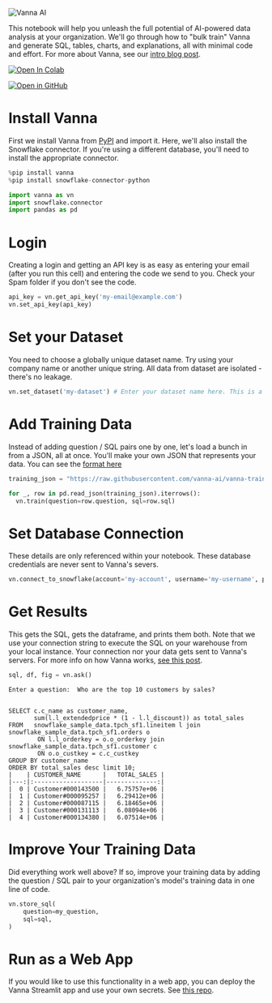 ![Vanna AI](https://img.vanna.ai/vanna-full.svg)

This notebook will help you unleash the full potential of AI-powered data analysis at your organization. We'll go through how to "bulk train" Vanna and generate SQL, tables, charts, and explanations, all with minimal code and effort. For more about Vanna, see our [intro blog post](https://medium.com/vanna-ai/intro-to-vanna-a-python-based-ai-sql-co-pilot-218c25b19c6a).

[![Open In Colab](https://colab.research.google.com/assets/colab-badge.svg)](https://colab.research.google.com/github/vanna-ai/vanna-py/blob/main/notebooks/vn-full.ipynb)

[![Open in GitHub](https://img.vanna.ai/github.svg)](https://github.com/vanna-ai/vanna-py/blob/main/notebooks/vn-full.ipynb)

# Install Vanna
First we install Vanna from [PyPI](https://pypi.org/project/vanna/) and import it.
Here, we'll also install the Snowflake connector. If you're using a different database, you'll need to install the appropriate connector.


```python
%pip install vanna
%pip install snowflake-connector-python
```


```python
import vanna as vn
import snowflake.connector
import pandas as pd
```

# Login
Creating a login and getting an API key is as easy as entering your email (after you run this cell) and entering the code we send to you. Check your Spam folder if you don't see the code.


```python
api_key = vn.get_api_key('my-email@example.com')
vn.set_api_key(api_key)
```

# Set your Dataset
You need to choose a globally unique dataset name. Try using your company name or another unique string. All data from dataset are isolated - there's no leakage.


```python
vn.set_dataset('my-dataset') # Enter your dataset name here. This is a globally unique identifier for your dataset.
```

# Add Training Data
Instead of adding question / SQL pairs one by one, let's load a bunch in from a JSON, all at once. You'll make your own JSON that represents your data. You can see the [format here](https://github.com/vanna-ai/vanna-training-queries/blob/main/tpc-h/questions.json)


```python
training_json = "https://raw.githubusercontent.com/vanna-ai/vanna-training-queries/main/tpc-h/questions.json" #@param {type:"string"}

for _, row in pd.read_json(training_json).iterrows():
  vn.train(question=row.question, sql=row.sql)
```

# Set Database Connection
These details are only referenced within your notebook. These database credentials are never sent to Vanna's severs.


```python
vn.connect_to_snowflake(account='my-account', username='my-username', password='my-password', database='my-database')
```

# Get Results
This gets the SQL, gets the dataframe, and prints them both. Note that we use your connection string to execute the SQL on your warehouse from your local instance. Your connection nor your data gets sent to Vanna's servers. For more info on how Vanna works, [see this post](https://medium.com/vanna-ai/how-vanna-works-how-to-train-it-data-security-8d8f2008042).


```python
sql, df, fig = vn.ask()
```

    Enter a question:  Who are the top 10 customers by sales?


    SELECT c.c_name as customer_name,
           sum(l.l_extendedprice * (1 - l.l_discount)) as total_sales
    FROM   snowflake_sample_data.tpch_sf1.lineitem l join snowflake_sample_data.tpch_sf1.orders o
            ON l.l_orderkey = o.o_orderkey join snowflake_sample_data.tpch_sf1.customer c
            ON o.o_custkey = c.c_custkey
    GROUP BY customer_name
    ORDER BY total_sales desc limit 10;
    |    | CUSTOMER_NAME      |   TOTAL_SALES |
    |---:|:-------------------|--------------:|
    |  0 | Customer#000143500 |   6.75757e+06 |
    |  1 | Customer#000095257 |   6.29412e+06 |
    |  2 | Customer#000087115 |   6.18465e+06 |
    |  3 | Customer#000131113 |   6.08094e+06 |
    |  4 | Customer#000134380 |   6.07514e+06 |


# Improve Your Training Data
Did everything work well above? If so, improve your training data by adding the question / SQL pair to your organization's model's training data in one line of code.


```python
vn.store_sql(
    question=my_question,
    sql=sql,
)
```

# Run as a Web App
If you would like to use this functionality in a web app, you can deploy the Vanna Streamlit app and use your own secrets. See [this repo](https://github.com/vanna-ai/vanna-streamlit).
